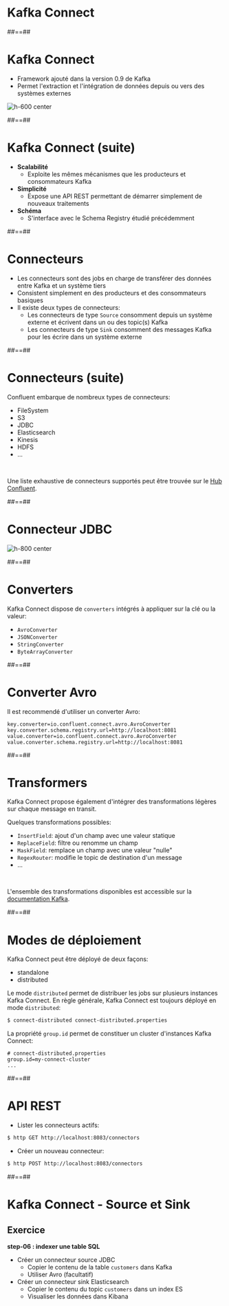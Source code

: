 <!-- .slide: class="transition" -->

# Kafka Connect

##==##

<!-- .slide: -->

# Kafka Connect

* Framework ajouté dans la version 0.9 de Kafka
* Permet l'extraction et l'intégration de données depuis ou vers des systèmes externes

![h-600 center](./assets/images/kafka-connect.svg)

##==##
<!-- .slide: -->

# Kafka Connect (suite)

* **Scalabilité**
  * Exploite les mêmes mécanismes que les producteurs et consommateurs Kafka
* **Simplicité**
  * Expose une API REST permettant de démarrer simplement de nouveaux traitements
* **Schéma**
  * S'interface avec le Schema Registry étudié précédemment

##==##
<!-- .slide: -->

# Connecteurs

* Les connecteurs sont des jobs en charge de transférer des données entre Kafka et un système tiers
* Consistent simplement en des producteurs et des consommateurs basiques
* Il existe deux types de connecteurs:
  * Les connecteurs de type `Source` consomment depuis un système externe et écrivent dans un ou des topic(s) Kafka
  * Les connecteurs de type `Sink` consomment des messages Kafka pour les écrire dans un système externe

##==##
<!-- .slide: -->

# Connecteurs (suite)

Confluent embarque de nombreux types de connecteurs:

* FileSystem
* S3
* JDBC
* Elasticsearch
* Kinesis
* HDFS
* ...

<br>

Une liste exhaustive de connecteurs supportés peut être trouvée sur le [Hub Confluent](https://www.confluent.io/hub/).

##==##
<!-- .slide: -->

# Connecteur JDBC

![h-800 center](./assets/images/kafka-connect-jdbc.svg)

##==##
<!-- .slide: -->

# Converters

Kafka Connect dispose de `converters` intégrés à appliquer sur la clé ou la valeur:

* `AvroConverter`
* `JSONConverter`
* `StringConverter`
* `ByteArrayConverter`

##==##
<!-- .slide: class="with-code" -->

# Converter Avro

Il est recommendé d'utiliser un converter Avro:

```properties
key.converter=io.confluent.connect.avro.AvroConverter
key.converter.schema.registry.url=http://localhost:8081
value.converter=io.confluent.connect.avro.AvroConverter
value.converter.schema.registry.url=http://localhost:8081
```

<!-- .element: class="big-code" -->

##==##
<!-- .slide -->

# Transformers

Kafka Connect propose également d'intégrer des transformations légères sur chaque message en transit.

Quelques transformations possibles:

* `InsertField`: ajout d'un champ avec une valeur statique
* `ReplaceField`: filtre ou renomme un champ
* `MaskField`: remplace un champ avec une valeur "nulle"
* `RegexRouter`: modifie le topic de destination d'un message
* ...

<br>

L'ensemble des transformations disponibles est accessible sur la [documentation Kafka](http://kafka.apache.org/documentation.html#connect_transforms).

##==##
<!-- .slide: class="with-code" -->

# Modes de déploiement

Kafka Connect peut être déployé de deux façons:

* standalone
* distributed

Le mode `distributed` permet de distribuer les jobs sur plusieurs instances Kafka Connect. En règle générale, Kafka Connect est toujours déployé en mode `distributed`:

```bash
$ connect-distributed connect-distributed.properties
```

<!-- .element class="big-code" -->

La propriété `group.id` permet de constituer un cluster d'instances Kafka Connect:

```properties
# connect-distributed.properties
group.id=my-connect-cluster
...
```

<!-- .element class="big-code" -->

##==##
<!-- .slide: class="with-code" -->

# API REST

* Lister les connecteurs actifs:

```bash
$ http GET http://localhost:8083/connectors
```

<!-- .element class="big-code" -->

* Créer un nouveau connecteur:

```bash
$ http POST http://localhost:8083/connectors
```

<!-- .element class="big-code" -->

##==##
<!-- .slide: class="exercice" -->

# Kafka Connect - Source et Sink

## Exercice

**step-06 : indexer une table SQL**

* Créer un connecteur source JDBC
  * Copier le contenu de la table `customers` dans Kafka
  * Utiliser Avro (facultatif)
* Créer un connecteur sink Elasticsearch
  * Copier le contenu du topic `customers` dans un index ES
  * Visualiser les données dans Kibana
